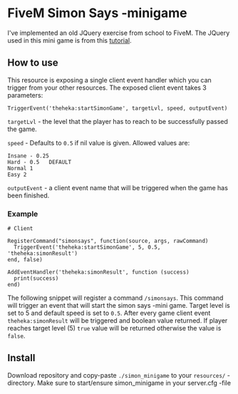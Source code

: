 # FiveM Simon Says -minigame

I've implemented an old JQuery exercise from school to FiveM. The JQuery used in this mini game is from this [tutorial](https://www.danpurdy.co.uk/tutorial/simon-says-game-in-jquery-tutorial/).

## How to use

This resource is exposing a single client event handler which you can trigger from your other resources. The exposed client event takes 3 parameters:


```
TriggerEvent('theheka:startSimonGame', targetLvl, speed, outputEvent)
```

`targetLvl` - the level that the player has to reach to be successfully passed the game. 

`speed` - Defaults to `0.5` if nil value is given. Allowed values are:
```
Insane - 0.25
Hard - 0.5   DEFAULT
Normal 1
Easy 2
```

`outputEvent` - a client event name that will be triggered when the game has been finished. 


### Example
```
# Client

RegisterCommand("simonsays", function(source, args, rawCommand)
  TriggerEvent('theheka:startSimonGame', 5, 0.5, 'theheka:simonResult')
end, false)

AddEventHandler('theheka:simonResult', function (success)
  print(success)
end)
```
The following snippet will register a command `/simonsays`. This command will trigger an event that will start the simon says -mini game. Target level is set to 5 and default speed is set to `0.5`. After every game client event `theheka:simonResult` will be triggered and boolean value returned. If player reaches target level (5) `true` value will be returned otherwise the value is `false`.


## Install
Download repository and copy-paste `./simon_minigame` to your `resources/` -directory. Make sure to start/ensure simon_minigame in your server.cfg -file